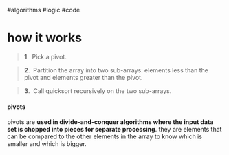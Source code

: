 #algorithms #logic #code 

# how it works

> **1**.  Pick a pivot.

> **2**.  Partition the array into two sub-arrays: elements less than the pivot and elements greater than the pivot.

> **3**.  Call quicksort recursively on the two sub-arrays.
#### pivots
pivots are **used in divide-and-conquer algorithms where the input data set is chopped into pieces for separate processing**. they are elements that can be compared to the other elements in the array to know which is smaller and which is bigger.

